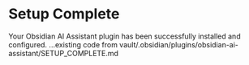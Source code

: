 # Setup Complete

Your Obsidian AI Assistant plugin has been successfully installed and configured.
...existing code from vault/.obsidian/plugins/obsidian-ai-assistant/SETUP_COMPLETE.md
